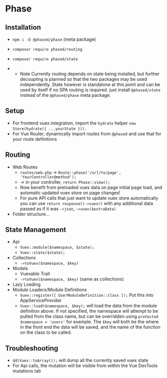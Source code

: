 # Phase

## Installation
  - `npm i -D @phased/phase` (meta package)
  - `composer require phased/routing`
  - `composer require phased/state`

  - * Note Currently routing depends on state being installed, but further decoupling is planned so that the two packages may be used independently. State however is standalone at this point and can be used by itself if no SPA routing is required. just install `@phased/state` instead of the `@phased/phase` meta package.

## Setup
  - For frontend vuex integration, import the `hydrate` helper `new Store(hydrate({ ...yourState }))`.
  - For Vue Router, dynamically import routes from `@phased` and use that for your route definitions

## Routing
  - Web Routes
    - `routes/web.php` -> `Route::phase('/url/to/page', 'YourController@method');`
    - -> in your controller, `return Phase::view();`
    - Now benefit from preloaded vuex data on page initial page load, and automatic updated vuex store on page changes!
    - For pure API calls that just want to update vuex store automatically you can use `return response()->vuex()` with any additional data passed as if it was `->json`, `->vuex($extraData)`
  - Folder structure...

## State Management
  - Api
    - `Vuex::module($namespace, $state);`
    - `Vuex::state($state);`
  - Collections
    - `->toVuex($namespace, $key)`
  - Models
    - Vuexable Trait
    - `->toVuex($namespace, $key)` (same as collections)
  - Lazy Loading
  - Module Loaders/Module Definitions
    - `Vuex::register([ UserModuleDefinition::class ]);` Put this into AppServiceProvider
    - `Vuex::load($namespace, $key);` will load the data from the module definition above. If not specified, the namespace will attempt to be pulled from the class name, but can be overridden using `protected $namespace = 'users'` for example. The `$key` will both be the where in the front end the data will be saved, and the name of the function on the class to be called.

## Troubleshooting
  - `dd(Vuex::toArray());` will dump all the currently saved vuex state
  - For Api calls, the mutation will be visible from within the Vue DevTools mutations tab
